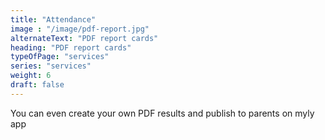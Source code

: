 ```yaml
---
title: "Attendance"
image : "/image/pdf-report.jpg"
alternateText: "PDF report cards"
heading: "PDF report cards"
typeOfPage: "services"
series: "services"
weight: 6
draft: false
---
```


<p>You can even create your own PDF results and publish to parents on myly app</p>
